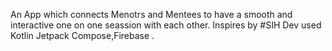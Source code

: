 An App which connects Menotrs and Mentees to have a smooth and interactive  one on one seassion  with each other.
Inspires by #SIH
Dev used Kotlin Jetpack Compose,Firebase .
